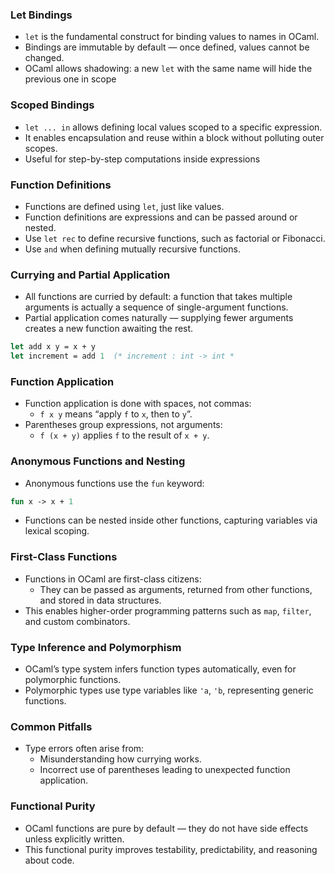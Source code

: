 ### Let Bindings
- `let` is the fundamental construct for binding values to names in OCaml.
- Bindings are immutable by default — once defined, values cannot be changed.
- OCaml allows shadowing: a new `let` with the same name will hide the previous one in scope

### Scoped Bindings
- `let ... in` allows defining local values scoped to a specific expression.
- It enables encapsulation and reuse within a block without polluting outer scopes.
- Useful for step-by-step computations inside expressions

### Function Definitions
- Functions are defined using `let`, just like values.
- Function definitions are expressions and can be passed around or nested.
- Use `let rec` to define recursive functions, such as factorial or Fibonacci.
- Use `and` when defining mutually recursive functions.

### Currying and Partial Application
- All functions are curried by default: a function that takes multiple arguments is actually a sequence of single-argument functions.
- Partial application comes naturally — supplying fewer arguments creates a new function awaiting the rest.
```ocaml
let add x y = x + y
let increment = add 1  (* increment : int -> int *
```

### Function Application
- Function application is done with spaces, not commas:
    - `f x y` means “apply `f` to `x`, then to `y`”.
- Parentheses group expressions, not arguments:
    - `f (x + y)` applies `f` to the result of `x + y`.

### Anonymous Functions and Nesting
- Anonymous functions use the `fun` keyword:
```ocaml
fun x -> x + 1
```
- Functions can be nested inside other functions, capturing variables via lexical scoping.


### First-Class Functions
- Functions in OCaml are first-class citizens:
    - They can be passed as arguments, returned from other functions, and stored in data structures.
- This enables higher-order programming patterns such as `map`, `filter`, and custom combinators.

### Type Inference and Polymorphism
- OCaml’s type system infers function types automatically, even for polymorphic functions.
- Polymorphic types use type variables like `'a`, `'b`, representing generic functions.

### Common Pitfalls
- Type errors often arise from:
    - Misunderstanding how currying works.
    - Incorrect use of parentheses leading to unexpected function application.

### Functional Purity
- OCaml functions are pure by default — they do not have side effects unless explicitly written.
- This functional purity improves testability, predictability, and reasoning about code.
